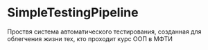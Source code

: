 # SimpleTestingPipeline
Проствя система автоматического тестирования, созданная для облегчения жизни тех, кто проходит курс ООП в МФТИ
